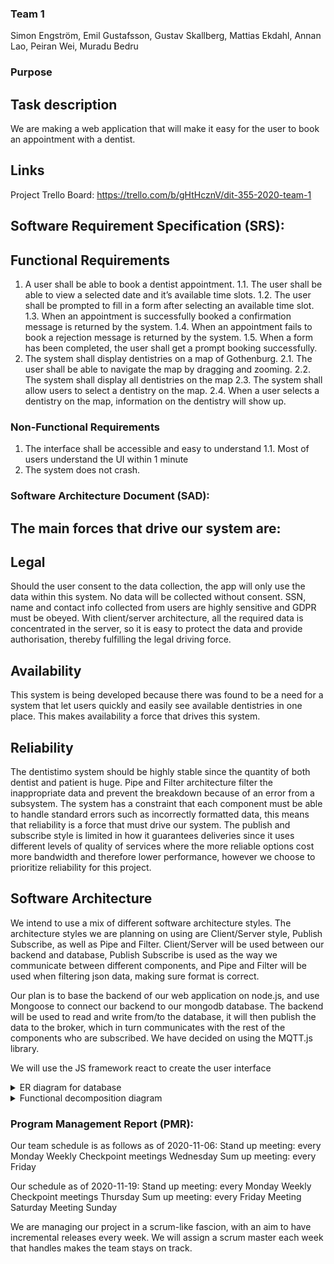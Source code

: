 ### Team 1
Simon Engström,
Emil Gustafsson,
Gustav Skallberg,
Mattias Ekdahl,
Annan Lao,
Peiran Wei,
Muradu Bedru

### Purpose

## Task description
We are making a web application that will make it easy for the user to book an appointment with a dentist.

## Links
Project Trello Board: https://trello.com/b/gHtHcznV/dit-355-2020-team-1

## Software Requirement Specification (SRS):

## Functional Requirements
1. A user shall be able to book a dentist appointment.
  1.1. The user shall be able to view a selected date and it’s available time slots.
  1.2. The user shall be prompted to fill in a form after selecting an available time slot.
  1.3. When an appointment is successfully booked a confirmation message is returned by the system.
  1.4. When an appointment fails to book a rejection message is returned by the system.
  1.5. When a form has been completed, the user shall get a prompt booking successfully. 
2. The system shall display dentistries on a map of Gothenburg.
  2.1. The user shall be able to navigate the map by dragging and zooming.
  2.2. The system shall display all dentistries on the map
  2.3. The system shall allow users to select a dentistry on the map.
  2.4. When a user selects a dentistry on the map, information on the dentistry will show up.

### Non-Functional Requirements
1. The interface shall be accessible and easy to understand
1.1. Most of users understand the UI within 1 minute
2. The system does not crash. 

### Software Architecture Document (SAD):

## The main forces that drive our system are:

## Legal 
Should the user consent to the data collection, the app will only use the data within this system. No data will be collected without consent. SSN, name and contact info collected from users are highly sensitive and GDPR must be obeyed. With client/server architecture, all the required data is concentrated in the server,  so it is easy to protect the data and provide authorisation, thereby fulfilling the legal driving force.

## Availability
This system is being developed because there was found to be a need for a system that let users quickly and easily see available dentistries in one place. This makes availability a force that drives this system. 

## Reliability
The dentistimo system should be highly stable since the quantity of both dentist and patient is huge. Pipe and Filter architecture filter the inappropriate data and prevent the breakdown because of an error from a subsystem.
The system has a constraint that each component must be able to handle standard errors such as incorrectly formatted data, this means that reliability is a force that must drive our system. The publish and subscribe style is limited in how it guarantees deliveries since it uses different levels of quality of services where the more reliable options cost more bandwidth and therefore lower performance, however we choose to prioritize reliability for this project.

## Software Architecture
We intend to use a mix of different software architecture styles. The architecture styles we are planning on using are Client/Server style, Publish Subscribe, as well as Pipe and Filter. Client/Server will be used between our backend and database, Publish Subscribe is used as the way we communicate between different components, and Pipe and Filter will be used when filtering json data, making sure format is correct.

Our plan is to base the backend of our web application on node.js, and use Mongoose to connect our backend to our mongodb database. The backend will be used to read and write from/to the database, it will then publish the data to the broker, which in turn communicates with the rest of the components who are subscribed.
We have decided on using the MQTT.js library.

We will use the JS framework react to create the user interface

 <details>
 <summary> ER diagram for database </summary>
 ![ER Diagram](./images/diagrams/EntityDiagram.png)
 </details>

<details>
<summary> Functional decomposition diagram </summary>
![Functional decomposition](./images/diagrams/FunctionalDecomposition.png)
</details>

### Program Management Report (PMR):
Our team schedule is as follows as of 2020-11-06:
Stand up meeting: every Monday 
Weekly Checkpoint meetings Wednesday 
Sum up meeting: every Friday 

Our schedule as of 2020-11-19:
Stand up meeting: every Monday 
Weekly Checkpoint meetings Thursday
Sum up meeting: every Friday 
Meeting Saturday
Meeting Sunday

We are managing our project in a scrum-like fascion, with an aim to have incremental releases every week. We will assign a scrum master each week that handles makes the team stays on track.
